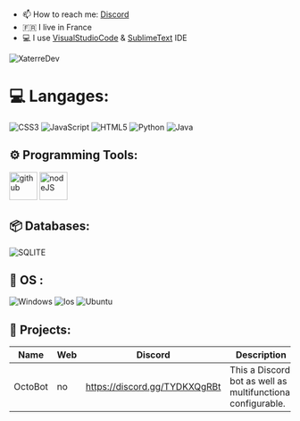 

- 📫 How to reach me: [Discord](https://discord.gg/TYDKXQgRBt)
- 🇫🇷 I live in France
- 💻 I use [VisualStudioCode](https://code.visualstudio.com) & [SublimeText](https://www.sublimetext.com/) IDE

<p align="left"> <img src="https://komarev.com/ghpvc/?username=XaterreDev&label=Profile%20views&color=0e75b6&style=flat" alt="XaterreDev" /> </p>
       

# 💻 Langages:
![CSS3](https://img.shields.io/badge/css3-%231572B6.svg?style=for-the-badge&logo=css3&logoColor=blue) ![JavaScript](https://img.shields.io/badge/javascript-%23323330.svg?style=for-the-badge&logo=javascript&logoColor=%23F7DF1E) ![HTML5](https://img.shields.io/badge/html5-%23E34F26.svg?style=for-the-badge&logo=html5&logoColor=red) ![Python](https://img.shields.io/badge/python-%23563D7C.svg?style=for-the-badge&logo=python&logoColor=white)  ![Java](https://img.shields.io/badge/java-%23404d59.svg?style=for-the-badge&logo=java&logoColor=yellow) 

## ⚙️ Programming Tools:

  [<img alt="github" width="50px" src="https://raw.githubusercontent.com/coderjojo/coderjojo/master/img/github.svg"/>](https://github.com)
  [<img alt="nodeJS" width="50px" src="https://cdn.iconscout.com/icon/free/png-512/node-js-1-1174935.png"/>](https://nodejs.org)
  
## 📦 Databases:

![SQLITE](https://img.shields.io/badge/SQLite-07405E?style=for-the-badge&logo=sqlite&logoColor=white)

## 🔧 OS :
 ![Windows](https://img.shields.io/badge/Windows-0078D6?style=for-the-badge&logo=windows&logoColor=white)
 ![Ios](https://img.shields.io/badge/iOS-000000?style=for-the-badge&logo=ios&logoColor=white)
 ![Ubuntu](https://img.shields.io/badge/Ubuntu-0078D6?style=for-the-badge&logo=ubuntu&logoColor=cyan)
 
 
## 🚩 Projects:
  | Name             | Web                     | Discord                        | Description                                                        |
  |------------------|-------------------------|--------------------------------|--------------------------------------------------------------------|
  | OctoBot          |              no         | https://discord.gg/TYDKXQgRBt  | This a Discord bot as well as multifunctional configurable.        |
  
  
  
